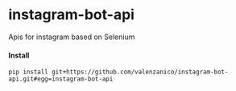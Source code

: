 # instagram-bot-api
Apis for instagram based on Selenium

#### Install
```
pip install git+https://github.com/valenzanico/instagram-bot-api.git#egg=instagram-bot-api
```
